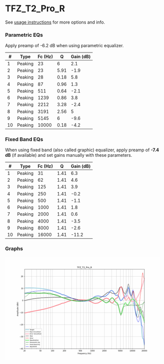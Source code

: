 # TFZ_T2_Pro_R
See [usage instructions](https://github.com/jaakkopasanen/AutoEq#usage) for more options and info.

### Parametric EQs
Apply preamp of -6.2 dB when using parametric equalizer.

|   # | Type    |   Fc (Hz) |    Q |   Gain (dB) |
|-----|---------|-----------|------|-------------|
|   1 | Peaking |        23 | 6    |         2.1 |
|   2 | Peaking |        23 | 5.91 |        -1.9 |
|   3 | Peaking |        28 | 0.18 |         5.8 |
|   4 | Peaking |        87 | 0.96 |         1.3 |
|   5 | Peaking |       511 | 0.64 |        -2.1 |
|   6 | Peaking |      1239 | 0.86 |         3.8 |
|   7 | Peaking |      2212 | 3.28 |        -2.4 |
|   8 | Peaking |      3191 | 2.56 |         5   |
|   9 | Peaking |      5145 | 6    |        -9.6 |
|  10 | Peaking |     10000 | 0.18 |        -4.2 |

### Fixed Band EQs
When using fixed band (also called graphic) equalizer, apply preamp of **-7.4 dB** (if available) and set gains manually with these parameters.

|   # | Type    |   Fc (Hz) |    Q |   Gain (dB) |
|-----|---------|-----------|------|-------------|
|   1 | Peaking |        31 | 1.41 |         6.3 |
|   2 | Peaking |        62 | 1.41 |         4.6 |
|   3 | Peaking |       125 | 1.41 |         3.9 |
|   4 | Peaking |       250 | 1.41 |        -0.2 |
|   5 | Peaking |       500 | 1.41 |        -1.1 |
|   6 | Peaking |      1000 | 1.41 |         1.8 |
|   7 | Peaking |      2000 | 1.41 |         0.6 |
|   8 | Peaking |      4000 | 1.41 |        -3.5 |
|   9 | Peaking |      8000 | 1.41 |        -2.6 |
|  10 | Peaking |     16000 | 1.41 |       -11.2 |

### Graphs
![](./TFZ_T2_Pro_R.png)
